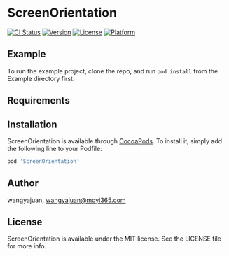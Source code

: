 # ScreenOrientation

[![CI Status](https://img.shields.io/travis/wangyajuan/ScreenOrientation.svg?style=flat)](https://travis-ci.org/wangyajuan/ScreenOrientation)
[![Version](https://img.shields.io/cocoapods/v/ScreenOrientation.svg?style=flat)](https://cocoapods.org/pods/ScreenOrientation)
[![License](https://img.shields.io/cocoapods/l/ScreenOrientation.svg?style=flat)](https://cocoapods.org/pods/ScreenOrientation)
[![Platform](https://img.shields.io/cocoapods/p/ScreenOrientation.svg?style=flat)](https://cocoapods.org/pods/ScreenOrientation)

## Example

To run the example project, clone the repo, and run `pod install` from the Example directory first.

## Requirements

## Installation

ScreenOrientation is available through [CocoaPods](https://cocoapods.org). To install
it, simply add the following line to your Podfile:

```ruby
pod 'ScreenOrientation'
```

## Author

wangyajuan, wangyajuan@moyi365.com

## License

ScreenOrientation is available under the MIT license. See the LICENSE file for more info.
